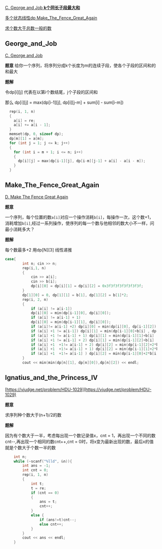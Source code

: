 [C. George and Job **k个同长子段最大和**](#George_and_Job)

[多个状态线性dp  Make_The_Fence_Great_Again](#Make_The_Fence_Great_Again)

[求个数大于总数一般的数](#Ignatius_and_the_Princess_IV)

## George_and_Job

[C. George and Job](https://codeforces.com/problemset/problem/467/C)

**题意**
给你一个序列，将序列分成k个长度为m的连续子段，使各个子段的区间和的和最大

**题解**

令dp[i][j] 代表在以第i个数结尾，j个子段的区间和

那么 dp[i][j] = max(dp[i-1][j], dp[i][j-m] + sum[i] - sum[i-m])

```c++
  rep(i, 1, n)
  {
    a[i] = re;
    a[i] += a[i - 1];
  }
  memset(dp, 0, sizeof dp);
  dp[m][1] = a[m];  
  for (int j = 1; j <= k; j++)
  {
    for (int i = m + 1; i <= n; i++)
    {
      dp[i][j] = max(dp[i-1][j], dp[i-m][j-1] + a[i] - a[i - m]);
    }
  }
```

## Make_The_Fence_Great_Again

[D. Make The Fence Great Again](https://codeforces.com/problemset/problem/1221/D)

**题意**

一个序列，每个位置的数`a[i]`对应一个操作消耗`b[i]`，每操作一次，这个数+1，消耗增加`b[i]`,经过一系列操作，使序列的每一个数与他相邻的数大小不一样，问最小消耗多大？

**题解**

每个数最多+2
用dp[N][3] 线性递推

```c++
case{
        int n; cin >> n;
        rep(i,1, n)
        {
            cin >> a[i];
            cin >> b[i];
            dp[i][0] = dp[i][1] = dp[i][2] = 0x3f3f3f3f3f3f3f3f;
        }
        dp[1][0] = 0, dp[1][1] = b[1], dp[1][2] = b[1]*2;
        rep(i, 2, n)                        
        {
            if (a[i] != a[i-1])
            dp[i][0] = min(dp[i-1][0], dp[i][0]);
            if (a[i] != a[i-1] + 1)
            dp[i][0] = min(dp[i-1][1], dp[i][0]);
            if (a[i]!= a[i-1] +2) dp[i][0] = min(dp[i][0], dp[i-1][2]);
            if (a[i] +1 != a[i-1]) dp[i][1] = min(dp[i-1][0]+b[i] , dp[i][1]);
            if (a[i] +1 != a[i-1] + 1) dp[i][1] = min(dp[i-1][1]+b[i] , dp[i][1]);
            if (a[i] +1 != a[i-1] + 2) dp[i][1] = min(dp[i-1][2]+b[i] , dp[i][1]);
            if (a[i] +1  +1!= a[i-1] + 2) dp[i][2] = min(dp[i-1][2]+2*b[i] , dp[i][2]);
            if (a[i] +1  +1!= a[i-1] + 1) dp[i][2] = min(dp[i-1][1]+2*b[i] , dp[i][2]);
            if (a[i] +1  +1!= a[i-1] ) dp[i][2] = min(dp[i-1][0]+2*b[i] , dp[i][2]);
        }
        cout << min(min(dp[n][1], dp[n][0]),dp[n][2]) << endl;
```

## Ignatius_and_the_Princess_IV

[https://vjudge.net/problem/HDU-1029](https://vjudge.net/problem/HDU-1029)

**题意**

求序列种个数大于(n+1)/2的数

**题解**

因为有个数大于一半，考虑每出现一个数记录值x，cnt = 1，再出现一个不同的数cnt--,再出现一个相同的数cnt++,cnt = 0时，将x变为最新出现的数，最后x的值就是个数大于个数一半的数

```c++
    int n;
    while (~scanf("%lld", &n)){
        int ans = -1;
        int cnt = 0;
        rep(i, 1, n)
        {
            int t;
            t = re;
            if (cnt == 0)
            {
                ans = t;
                cnt++;
            }
            else {
                if (ans!=t)cnt--;
                else cnt++;
            }
        }
        cout << ans << endl;
    }
```
